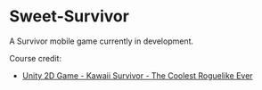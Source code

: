 # Sweet-Survivor
 
A Survivor mobile game currently in development.

Course credit:
- [Unity 2D Game - Kawaii Survivor - The Coolest Roguelike Ever](https://www.udemy.com/course/unity-2d-game-kawaii-survivor-the-coolest-roguelike-ever)
